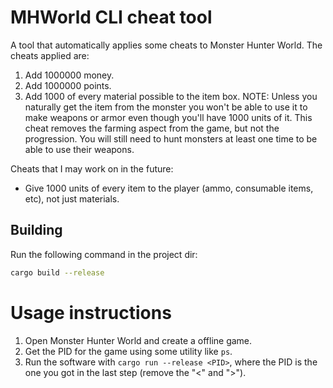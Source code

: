 # MHWorld CLI cheat tool

A tool that automatically applies some cheats to Monster Hunter World. The cheats applied are:
1. Add 1000000 money.
2. Add 1000000 points.
3. Add 1000 of every material possible to the item box. NOTE: Unless you naturally get the item from the monster you won't be able to use it to make weapons or armor even though you'll have 1000 units of it. This cheat removes the farming aspect from the game, but not the progression. You will still need to hunt monsters at least one time to be able to use their weapons.

Cheats that I may work on in the future:
- Give 1000 units of every item to the player (ammo, consumable items, etc), not just materials.

## Building

Run the following command in the project dir:
```sh
cargo build --release
```

# Usage instructions

1. Open Monster Hunter World and create a offline game.
2. Get the PID for the game using some utility like `ps`.
3. Run the software with `cargo run --release <PID>`, where the PID is the one you got in the last step (remove the "<" and ">").
